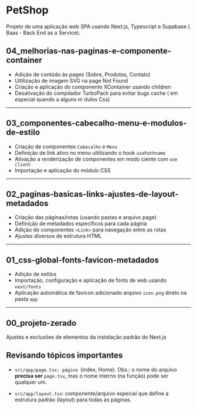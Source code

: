 # PetShop

Projeto de uma aplicação web SPA usando Next.js, Typescript e Supabase ( Baas - Back End as a Service).

## 04_melhorias-nas-paginas-e-componente-container

- Adição de contúdo às pages (Sobre, Produtos, Contato)
- Ultilização de imagem SVG na page Not Found
- Criação e aplicação do componente XContainer usando children
- Desativação do compilador TurboPack para evitar bugs cache ( em especial quando a alguns m´dulos Css)

---

## 03_componentes-cabecalho-menu-e-modulos-de-estilo

- Criação de componentes `Cabecalho` e `Menu`
- Definição de link ativo no menu ultilizando o hook `usePathname`
- Ativação a renderização de componentes em modo ciente com `use client`
- Importação e aplicação do módulo CSS

---

## 02_paginas-basicas-links-ajustes-de-layout-metadados

- Criação das páginas/rotas (usando pastas e arquivo page)
- Definição de metadados especificos para cada página
- Adição do componentes `<Link>` para navegação entre as rotas
- Ajustes diversos de estrutura HTML

---

## 01_css-global-fonts-favicon-metadados

- Adição de estilos
- Importação, configuração e aplicação de fonts de web usando `next/fonts`
- Aplicação automática de favicon adicionado arquivo `icon.png` direto na pasta `app`

---

## 00_projeto-zerado

Ajustes e exclusões de elementos da instalação padrão do Next.js

## Revisando tópicos importantes

- `src/app/page.tsx: página `(index, Home). Obs.: o nome do arquivo **precisa ser** `page.tsx`, mas o nome interno (na função) pode ser qualquer um.

- `src/app/layout.tsx`: componente/arquivo especial que define a estrutura padrão (layout) para todas as páginas.
